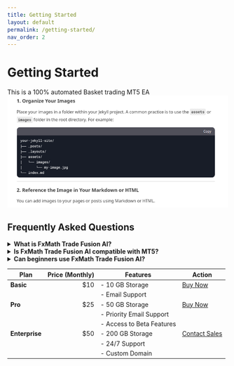 ```yaml
---
title: Getting Started
layout: default
permalink: /getting-started/
nav_order: 2
---
```

# Getting Started

This is a 100% automated Basket trading MT5 EA
![Alt text](../assets/images/tt.png)

## **Frequently Asked Questions**

<details>
  <summary><strong>What is FxMath Trade Fusion AI?</strong></summary>
  FxMath Trade Fusion AI is a state-of-the-art trading system designed for the modern forex trader. It uses advanced AI and ML algorithms to analyze market data and execute trades with precision.
</details>

<details>
  <summary><strong>Is FxMath Trade Fusion AI compatible with MT5?</strong></summary>
  Yes, FxMath Trade Fusion AI is built specifically for the MetaTrader 5 (MT5) platform, ensuring seamless integration and performance.
</details>

<details>
  <summary><strong>Can beginners use FxMath Trade Fusion AI?</strong></summary>
  Absolutely! FxMath Trade Fusion AI is designed with a user-friendly interface, making it suitable for both beginners and experienced traders.
</details>


| Plan           | Price (Monthly) | Features                             | Action          |
|----------------|----------------:|--------------------------------------|-----------------|
| **Basic**      | $10             | - 10 GB Storage                      | <a href="https://fxmath.com/basic" class="purchase-button">Buy Now</a> |
|                |                 | - Email Support                      |                 |
| **Pro**        | $25             | - 50 GB Storage                      | <a href="https://fxmath.com/pro" class="purchase-button">Buy Now</a> |
|                |                 | - Priority Email Support             |                 |
|                |                 | - Access to Beta Features            |                 |
| **Enterprise** | $50             | - 200 GB Storage                     | <a href="https://fxmath.com/enterprise" class="purchase-button">Contact Sales</a> |
|                |                 | - 24/7 Support                       |                 |
|                |                 | - Custom Domain                      |                 |
